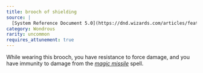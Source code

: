 ```yaml
---
title: brooch of shielding
source: |
  [System Reference Document 5.0](https://dnd.wizards.com/articles/features/systems-reference-document-srd)
category: Wondrous
rarity: uncommon
requires_attunement: true
---
```


While wearing this brooch, you have resistance to force damage, and you have immunity to damage from the [*magic missile*](/spells/magic-missile/) spell.
